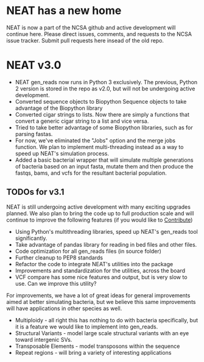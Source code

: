 # NEAT has a new home
NEAT is now a part of the NCSA github and active development will continue here. Please direct issues, comments, and requests to the NCSA issue tracker. Submit pull requests here insead of the old repo.

# NEAT v3.0
- NEAT gen_reads now runs in Python 3 exclusively. The previous, Python 2 version is stored in the repo as v2.0, but will not be undergoing active development.
- Converted sequence objects to Biopython Sequence objects to take advantage of the Biopython library
- Converted cigar strings to lists. Now there are simply a functions that convert a generic cigar string to a list and vice versa.
- Tried to take better advantage of some Biopython libraries, such as for parsing fastas.
- For now, we've eliminated the "Jobs" option and the merge jobs function. We plan to implement multi-threading instead as a way to speed up NEAT's simulation process.
- Added a basic bacterial wrapper that will simulate multiple generations of bacteria based on an input fasta, mutate them and then produce the fastqs, bams, and vcfs for the resultant bacterial population.


## TODOs for v3.1
NEAT is still undergoing active development with many exciting upgrades planned. We also plan to bring the code up to full production scale and will continue to improve the following features (if you would like to [Contribute](CONTRIBUTING.md))
- Using Python's multithreading libraries, speed up NEAT's gen_reads tool significantly.
- Take advantage of pandas library for reading in bed files and other files.
- Code optimization for all gen_reads files (in source folder)
- Further cleanup to PEP8 standards
- Refactor the code to integrate NEAT's utilities into the package
- Improvements and standardization for the utilities, across the board
- VCF compare has some nice features and output, but is very slow to use. Can we improve this utility?

For improvements, we have a lot of great ideas for general improvements aimed at better simulating bacteria, but we believe this same improvements will have applications in other species as well. 
- Multiploidy - all right this has nothing to do with bacteria specifically, but it is a feature we would like to implement into gen_reads.
- Structural Variants - model large scale structural variants with an eye toward intergenic SVs.
- Transposable Elements - model transposons within the sequence
- Repeat regions - will bring a variety of interesting applications
